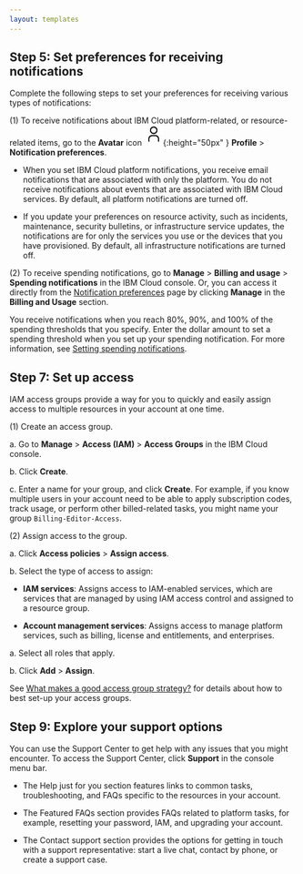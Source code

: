 ```yaml
---
layout: templates
---
```


## **Step 5: Set preferences for receiving notifications**

Complete the following steps to set your preferences for receiving various types of notifications:

(1) To receive notifications about IBM Cloud platform-related, or resource-related items, go to the **Avatar** icon ![Avatar](Avatar.jpg){:height="50px" } **Profile** > **Notification preferences**.

* When you set IBM Cloud platform notifications, you receive email notifications that are associated with only the platform. You do not receive notifications about events that are associated with IBM Cloud services. By default, all platform notifications are turned off.

* If you update your preferences on resource activity, such as incidents, maintenance, security bulletins, or infrastructure service updates, the notifications are for only the services you use or the devices that you have provisioned. By default, all infrastructure notifications are turned off.

(2) To receive spending notifications, go to **Manage** > **Billing and usage** > **Spending notifications** in the IBM Cloud console. Or, you can access it directly from the [Notification preferences](https://cloud.ibm.com/user/notifications) page by clicking **Manage** in the **Billing and Usage** section.

You receive notifications when you reach 80%, 90%, and 100% of the spending thresholds that you specify. Enter the dollar amount to set a spending threshold when you set up your spending notification. For more information, see [Setting spending notifications](https://cloud.ibm.com/docs/billing-usage?topic=billing-usage-spending).




## **Step 7: Set up access**

IAM access groups provide a way for you to quickly and easily assign access to multiple resources in your account at one time.

(1) Create an access group.

a. Go to **Manage** > **Access (IAM)** > **Access Groups** in the IBM Cloud console.

b. Click **Create**.
 
c.  Enter a name for your group, and click **Create**. For example, if you know multiple users in your account need to be able to apply subscription codes, track usage, or perform other billed-related tasks, you might name your group 
`Billing-Editor-Access`.
    
(2) Assign access to the group.

a. Click **Access policies** > **Assign access**.

b. Select the type of access to assign:

- **IAM services**: Assigns access to IAM-enabled services, which are services that are managed by using IAM access control and assigned to a resource group.

- **Account management services**: Assigns access to manage platform services, such as billing, license and entitlements, and enterprises.

a. Select all roles that apply.

b. Click **Add** > **Assign**.

See [What makes a good access group strategy?](https://cloud.ibm.com/docs/account?topic=account-account_setup#resource-group-strategy) for details about how to best set-up your access groups.




## Step 9: Explore your support options

You can use the Support Center to get help with any issues that you might encounter. To access the Support Center, click **Support** in the console menu bar.

* The Help just for you section features links to common tasks, troubleshooting, and FAQs specific to the resources in your account.

* The Featured FAQs section provides FAQs related to platform tasks, for example, resetting your password, IAM, and upgrading your account.

* The Contact support section provides the options for getting in touch with a support representative: start a live chat, contact by phone, or create a support case.